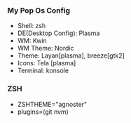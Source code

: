 ### My Pop Os Config

-  Shell: zsh
-  DE(Desktop Config): Plasma
-  WM: Kwin
-  WM Theme: Nordic
-  Theme: Layan[plasma], breeze[gtk2]
-  Icons: Tela [plasma]
-  Terminal: konsole

### ZSH

-  ZSHTHEME="agnoster"
-  plugins=(git nvm)
